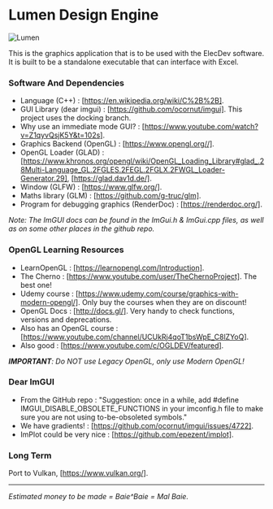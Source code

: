 # Lumen Design Engine

![Lumen](https://user-images.githubusercontent.com/81622310/158460248-40d48559-f999-4d79-8882-82a43a3c191b.png)

This is the graphics application that is to be used with the ElecDev software.  It is built to be a standalone executable that can interface with Excel.

### Software And Dependencies

* Language (C++) : [https://en.wikipedia.org/wiki/C%2B%2B].  
* GUI Library (dear imgui) : [https://github.com/ocornut/imgui].  This project uses the docking branch.  
* Why use an immediate mode GUI? : [https://www.youtube.com/watch?v=Z1qyvQsjK5Y&t=102s].
* Graphics Backend (OpenGL) : [https://www.opengl.org//].  
* OpenGL Loader (GLAD) : [https://www.khronos.org/opengl/wiki/OpenGL_Loading_Library#glad_.28Multi-Language_GL.2FGLES.2FEGL.2FGLX.2FWGL_Loader-Generator.29], [https://glad.dav1d.de/].
* Window (GLFW) : [https://www.glfw.org/].  
* Maths library (GLM) : [https://github.com/g-truc/glm].
* Program for debugging graphics (RenderDoc) : [https://renderdoc.org/].

*Note: The ImGUI docs can be found in the ImGui.h & ImGui.cpp files, as well as on some other places in the github repo.*

### OpenGL Learning Resources

* LearnOpenGL : [https://learnopengl.com/Introduction].
* The Cherno : [https://www.youtube.com/user/TheChernoProject]. The best one!
* Udemy course : [https://www.udemy.com/course/graphics-with-modern-opengl/].  Only buy the courses when they are on discount!
* OpenGL Docs : [http://docs.gl/]. Very handy to check functions, versions and deprecations.
* Also has an OpenGL course : [https://www.youtube.com/channel/UCUkRj4qoT1bsWpE_C8lZYoQ].
* Also good : [https://www.youtube.com/c/OGLDEV/featured].

***IMPORTANT**: Do NOT use Legacy OpenGL, only use Modern OpenGL!*

### Dear ImGUI

* From the GitHub repo : "Suggestion: once in a while, add #define IMGUI_DISABLE_OBSOLETE_FUNCTIONS in your imconfig.h file to make sure you are not using to-be-obsoleted symbols."
* We have gradients! : [https://github.com/ocornut/imgui/issues/4722].
* ImPlot could be very nice : [https://github.com/epezent/implot].

### Long Term

Port to Vulkan, [https://www.vulkan.org/].

---

*Estimated money to be made = Baie^Baie = Mal Baie.*
